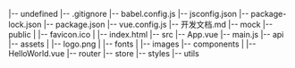 |-- undefined
    |-- .gitignore
    |-- babel.config.js
    |-- jsconfig.json
    |-- package-lock.json
    |-- package.json
    |-- vue.config.js
    |-- 开发文档.md
    |-- mock
    |-- public
    |   |-- favicon.ico
    |   |-- index.html
    |-- src
        |-- App.vue
        |-- main.js
        |-- api
        |-- assets
        |   |-- logo.png
        |   |-- fonts
        |   |-- images
        |-- components
        |   |-- HelloWorld.vue
        |-- router
        |-- store
        |-- styles
        |-- utils
